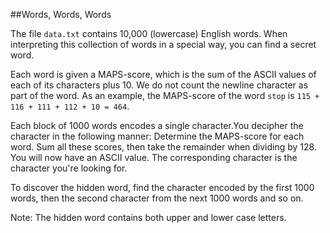 ##Words, Words, Words


The file `data.txt` contains 10,000 (lowercase) English words. When
interpreting this collection of words in a special way, you can find a
secret word.

Each word is given a MAPS-score, which is the sum of the ASCII values of
each of its characters plus 10. We do not count the newline character as
part of the word. As an example, the MAPS-score of the word `stop` is
`115 + 116 + 111 + 112 + 10 = 464`.

Each block of 1000 words encodes a single character.You decipher the
character in the following manner: Determine the MAPS-score for each
word. Sum all these scores, then take the remainder when dividing by
128. You will now have an ASCII value. The corresponding character is
the character you're looking for.

To discover the hidden word, find the character encoded by the first
1000 words, then the second character from the next 1000 words and so on.

Note: The hidden word contains both upper and lower case letters.
